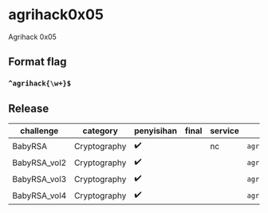 # agrihack0x05

Agrihack 0x05

## Format flag

### `^agrihack{\w+}$` ###

## Release

| challenge               | category     | penyisihan         | final              | service                | flag                                                                              |
|-------------------------|--------------|--------------------|--------------------|------------------------|-----------------------------------------------------------------------------------|
| BabyRSA 	              | Cryptography | :heavy_check_mark: |  				   | nc                     | `agrihack{congratss_you've_learn_basic_RSA}`                   |
| BabyRSA_vol2 	          | Cryptography | :heavy_check_mark: |  				   |                        | `agrihack{mapping_RSA_isnt_that_hard_53a45bcf}`                |
| BabyRSA_vol3 	          | Cryptography | :heavy_check_mark: |  				   |                        | `agrihack{prime_N__is_quite_simple_to_break}`                  |
| BabyRSA_vol4	          | Cryptography | :heavy_check_mark: |  				   |                        | `agrihack{sm4ll_exp0n3nt_ez_56ab4f}`                   		 |